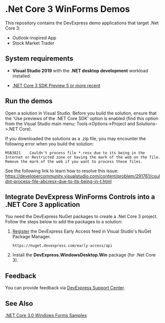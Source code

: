 # .Net Core 3 WinForms Demos
 
This repository contains the DevExpress demo applications that target .Net Core 3: 
- Outlook-inspired App
- Stock Market Trader
 
## System requirements
- **Visual Studio 2019** with the **.NET desktop development** workload installed:
 
- [.NET Core 3 SDK Preview 5 or more recent](https://dotnet.microsoft.com/download/dotnet-core/3.0)
 
 

## Run the demos

Open a solution in Visual Studio. 
Before you build the solution, ensure that the 'Use previews of the .NET Core SDK' option is enabled (find this option from the Visual Studio main menu: Tools->Options->Project and Solutions->.NET Core).

If you downloaded the solutions as a .zip file, you may encounter the following error when you build the solution:

`MSB3821	Couldn't process file *.resx due to its being in the Internet or Restricted zone or having the mark of the web on the file. Remove the mark of the web if you want to process these files.`

See the following link to learn how to resolve this issue:
https://developercommunity.visualstudio.com/content/problem/291761/couldnt-process-file-abcresx-due-to-its-being-in-t.html
 
## Integrate DevExpress WinForms Controls into a .NET Core 3 application
 
You need the DevExpress NuGet packages to create a .Net Core 3 project. Follow the steps below to add the packages to a solution:
 
1. [Register](https://docs.devexpress.com/GeneralInformation/116698/installation/install-devexpress-controls-using-nuget-packages/setup-visual-studio%27s-nuget-package-manager) the DevExpress Early Access feed in Visual Studio's NuGet Package Manager.
 
    `https://nuget.devexpress.com/early-access/api`
 
2. Install the **DevExpress.WindowsDesktop.Win** package (for .Net Core 3). 
 
## Feedback
 
You can provide feedback via [DevExpress Support Center](https://www.devexpress.com/Support/Center/Question/Create).
 
## See Also
 
[.NET Core 3.0 Windows Forms Samples](https://github.com/dotnet/samples/tree/master/windowsforms)
